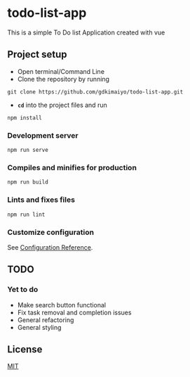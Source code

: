 # todo-list-app

This is a simple To Do list Application created with vue

## Project setup

- Open terminal/Command Line
- Clone the repository by running

```
git clone https://github.com/gdkimaiyo/todo-list-app.git
```

- **`cd`** into the project files and run

```
npm install
```

### Development server

```
npm run serve
```

### Compiles and minifies for production

```
npm run build
```

### Lints and fixes files

```
npm run lint
```

### Customize configuration

See [Configuration Reference](https://cli.vuejs.org/config/).

## TODO

### Yet to do

- Make search button functional
- Fix task removal and completion issues
- General refactoring
- General styling

## License

[MIT](https://github.com/gdkimaiyo/todo-list-app/blob/master/LICENSE.md)
